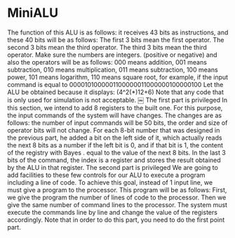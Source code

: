 # MiniALU
The function of this ALU is as follows: it receives 43 bits as instructions, and these 40 bits will be as follows:
The first 3 bits mean the first operator. The second 3 bits mean the third operator. The third 3 bits mean the third operator. Make sure the numbers are integers. (positive or negative) and also the operators will be as follows: 000 means addition, 001 means subtraction, 010 means multiplication, 011 means subtraction, 100 means power, 101 means logarithm, 110 means square root, for example, if the input command is equal to 0000101000001100000011000000100000100 Let the ALU be obtained because it displays: (4^2(*)12+6) Note that any code that is only used for simulation is not acceptable.
￼
The first part is privileged
In this section, we intend to add 8 registers to the built one. For this purpose, the input commands of the system will have changes. The changes are as follows: the number of input commands will be 50 bits, the order and size of operator bits will not change.
For each 8-bit number that was designed in the previous part, he added a bit on the left side of it, which actually reads the next 8 bits as a number if the left bit is 0, and if that bit is 1, the content of the registry with Bayes . equal to the value of the next 8 bits. In the last 3 bits of the command, the index is a register and stores the result obtained by the ALU in that register.
The second part is privileged
We are going to add facilities to these few controls for our ALU to execute a program including a line of code. To achieve this goal, instead of 1 input line, we must give a program to the processor. This program will be as follows: First, we give the program the number of lines of code to the processor. Then we give the same number of command lines to the processor. The system must execute the commands line by line and change the value of the registers accordingly. Note that in order to do this part, you need to do the first point part.
